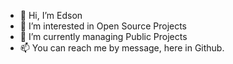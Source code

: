 - 👋 Hi, I’m Edson
- 👀 I’m interested in Open Source Projects
- 🌱 I’m currently managing Public Projects
- 📫 You can reach me by message, here in Github.

<!---
edsonomar/edsonomar is a ✨ special ✨ repository because its `README.md` (this file) appears on your GitHub profile.
You can click the Preview link to take a look at your changes.
--->
